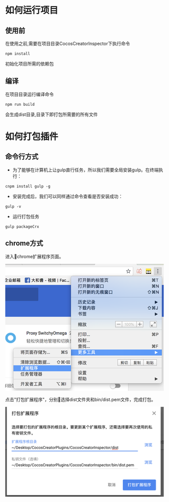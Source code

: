 # 如何运行项目

## 使用前

在使用之前,需要在项目目录CocosCreatorInspector下执行命令
```
npm install
```
初始化项目所需的依赖包

## 编译
在项目目录运行编译命令
```
npm run build
```
会生成dist目录,目录下即打包所需要的所有文件

# 如何打包插件

## 命令行方式
- 为了能够在计算机上让gulp直行任务，所以我们需要全局安装gulp。在终端执行：
```$xslt
cnpm install gulp -g
```
- 安装完成后，我们可以同样通过命令查看是否安装成功：
```$xslt
gulp -v
```
- 运行打包任务
```$xslt
gulp packageCrx
```

## chrome方式

进入chrome扩展程序页面。

![](photo/使用1.png)

点击"打包扩展程序"，分别选择dist文件夹和bin/dist.pem文件，完成打包。

![](photo/打包.png)